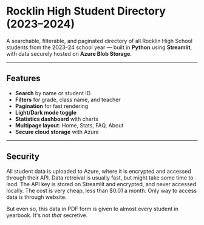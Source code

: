 # Rocklin High Student Directory (2023–2024)

A searchable, filterable, and paginated directory of all Rocklin High School students from the 2023–24 school year — built in **Python** using **Streamlit**, with data securely hosted on **Azure Blob Storage**.

---

## Features

- **Search** by name or student ID  
- **Filters** for grade, class name, and teacher  
- **Pagination** for fast rendering  
- **Light/Dark mode toggle**  
- **Statistics dashboard** with charts  
- **Multipage layout**: Home, Stats, FAQ, About  
- **Secure cloud storage** with Azure

---

## Security

All student data is uploaded to Azure, where it is encrypted and accessed through their API. Data retreival is usually fast, but might take some time to laod. The API key is stored on Streamlit and encrypted, and never accessed locally. The cost is very cheap, less than $0.01 a month. Only way to access data is through website.

But even so, this data in PDF form is given to almost every student in yearbook. It's not *that* secretive.